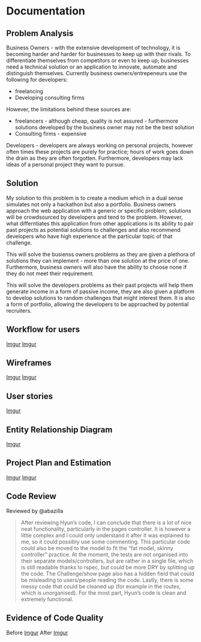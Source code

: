 # Documentation

## Problem Analysis

Business Owners - with the extensive development of technology, it is becoming harder and harder for businesses to keep up with their rivals. To differentiate themselves from competitors or even to keep up; businesses need a technical solution or an application to innovate, automate and distinguish themselves.  Currently business owners/entrepeneurs use the following for developers:

- freelancing 
- Developing consulting firms

However, the limitations behind these sources are:

- freelancers - although cheap, quality is not assured - furthermore solutions developed by the business owner may not be the best solution 
- Consulting firms - expensive 

Developers - developers are always working on personal projects, however often times these projects are purely for practice; hours of work goes down the drain as they are often forgotten. Furthermore, developers may lack ideas of a personal project they want to pursue.  
## Solution

My solution to this problem is to create a medium which in a dual sense simulates not only a hackathon but also a portfolio. Business owners approach the web application with a generic or specific problem; solutions will be crowdsourced by developers and tend to the problem. However, what differntiates this application from other applications is its ability to pair past projects as potential solutions to challenges and also recommend developers who have high experience at the particular topic of that challenge. 

This will solve the busienss owners problems as they are given a plethora of solutions they can implement - more than one solution at the price of one. Furthermore, business owners will also have the ability to choose none if they do not meet their requirement. 

This will solve the developers problems as their past projects will help them generate income in a form of passive income, they are also given a platform to develop solutions to random challenges that might interest them.  It is also a form of portfolio, allowing the developers to be approached by potential recruiters. 

## Workflow for users
[Imgur](http://i.imgur.com/vAL3br3.jpg)
[Imgur](http://i.imgur.com/oPhkKrX.jpg)
## Wireframes
[Imgur](http://i.imgur.com/d9WzCUM.jpg)
[Imgur](http://i.imgur.com/Y8QTylz.jpg)
## User stories
[Imgur](http://i.imgur.com/tpAwg9i.png)
## Entity Relationship Diagram
[Imgur](http://i.imgur.com/ZZW5vIF.jpg)
## Project Plan and Estimation
[Imgur](http://i.imgur.com/QLfPktx.jpg)
[Imgur](http://i.imgur.com/auWDmIX.jpg)

## Code Review
Reviewed by @abazilla
>After reviewing Hyun’s code, I can conclude that there is a lot of nice neat functionality, particularly in the pages controller. It is however a little complex and I could only understand it after it was explained to me, so it could possibly use some commenting. This particular code could also be moved to the model to fit the “fat model, skinny controller” practice.
At the moment, the tests are not organised into their separate models/controllers, but are rather in a single file, which is still readable thanks to rspec, but could be more DRY by splitting up the code. The Challenge/show page also has a hidden field that could be misleading to users/people reading the code. Lastly, there is some messy code that could be cleaned up (for example in the routes, which is unorganised). For the most part, Hyun’s code is clean and extremely functional.

## Evidence of Code Quality
Before
[Imgur](http://i.imgur.com/TnsEbXf.png)
After
[Imgur](http://i.imgur.com/TnsEbXf.png)


